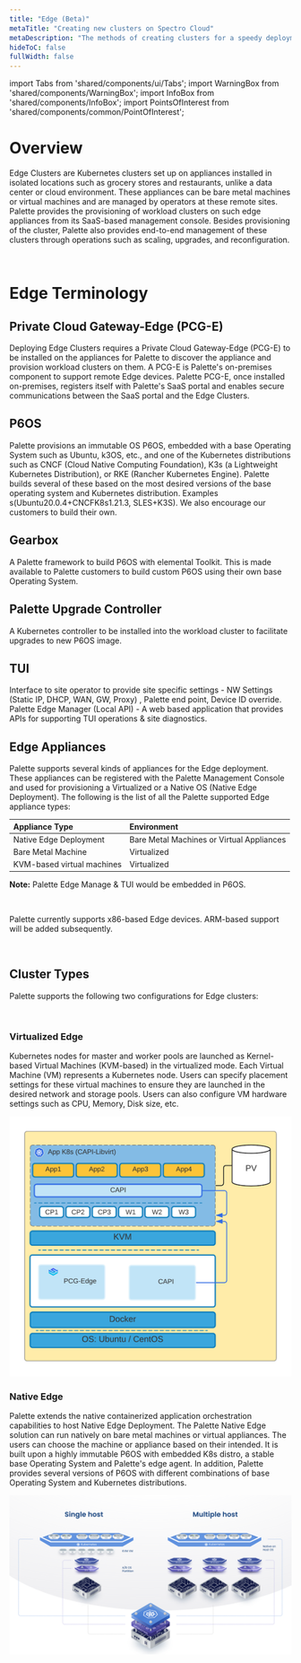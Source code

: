 ```yaml
---
title: "Edge (Beta)"
metaTitle: "Creating new clusters on Spectro Cloud"
metaDescription: "The methods of creating clusters for a speedy deployment on any CSP"
hideToC: false
fullWidth: false
---
```


import Tabs from 'shared/components/ui/Tabs';
import WarningBox from 'shared/components/WarningBox';
import InfoBox from 'shared/components/InfoBox';
import PointsOfInterest from 'shared/components/common/PointOfInterest';

# Overview

Edge Clusters are Kubernetes clusters set up on appliances installed in isolated locations such as grocery stores and restaurants, unlike a data center or cloud environment. These appliances can be bare metal machines or virtual machines and are managed by operators at these remote sites. Palette provides the provisioning of workload clusters on such edge appliances from its SaaS-based management console. Besides provisioning of the cluster, Palette also provides end-to-end management of these clusters through operations such as scaling, upgrades, and reconfiguration.

<br />

# Edge Terminology

## Private Cloud Gateway-Edge (PCG-E)

Deploying Edge Clusters requires a Private Cloud Gateway-Edge (PCG-E) to be installed on the appliances for Palette to discover the appliance and provision workload clusters on them. A PCG-E is Palette's on-premises component to support remote Edge devices. Palette PCG-E, once installed on-premises, registers itself with Palette's SaaS portal and enables secure communications between the SaaS portal and the Edge Clusters.


## P6OS

Palette provisions an immutable OS P6OS, embedded with a base Operating System such as Ubuntu, k3OS, etc., and one of the Kubernetes distributions such as CNCF (Cloud Native Computing Foundation), K3s (a Lightweight Kubernetes Distribution), or RKE (Rancher Kubernetes Engine). Palette builds several of these based on the most desired versions of the base operating system and Kubernetes distribution. Examples s(Ubuntu20.0.4+CNCFK8s1.21.3, SLES+K3S). We also encourage our customers to build their own. 

## Gearbox

A Palette framework to build P6OS with elemental Toolkit. This is made available to Palette customers to build custom P6OS using their own base Operating System.

## Palette Upgrade Controller 

A Kubernetes controller to be installed into the workload cluster to facilitate upgrades to new P6OS image.

## TUI 

Interface to site operator to provide site specific settings - NW Settings (Static IP, DHCP, WAN, GW, Proxy) , Palette end point, Device ID override. Palette Edge Manager (Local API) - A web based application that provides APIs for supporting TUI operations & site diagnostics.

## Edge Appliances

Palette supports several kinds of appliances for the Edge deployment. These appliances can be registered with the Palette Management Console and used for provisioning a Virtualized or a Native OS (Native Edge Deployment). The following is the list of all the Palette supported Edge appliance types:


  | **Appliance Type**              | **Environment**                           |
  | :------------------------------ | :---------------------------------------- |
  | Native Edge Deployment          | Bare Metal Machines or Virtual Appliances |
  | Bare Metal Machine              | Virtualized                               |
  | KVM-based virtual machines      | Virtualized                               |
 

**Note:** Palette Edge Manage  & TUI would be embedded in P6OS.

<br />

<InfoBox>

Palette currently supports x86-based Edge devices. ARM-based support will be added subsequently.

</InfoBox>

<br />

## Cluster Types

Palette supports the following two configurations for Edge clusters:

<br />

### Virtualized Edge 

Kubernetes nodes for master and worker pools are launched as Kernel-based Virtual Machines (KVM-based) in the virtualized mode. Each Virtual Machine (VM) represents a Kubernetes node. Users can specify placement settings for these virtual machines to ensure they are launched in the desired network and storage pools. Users can also configure VM hardware settings such as CPU, Memory, Disk size, etc.

![virtualized-edge.png](virtualized-edge.png)


### Native Edge

Palette extends the native containerized application orchestration capabilities to host Native Edge Deployment. The Palette Native Edge solution can run natively on bare metal machines or virtual appliances. The users can choose the machine or appliance based on their intended. It is built upon a highly immutable P6OS with embedded K8s distro, a stable base Operating System and Palette's edge agent. In addition, Palette provides several versions of P6OS with different combinations of base Operating System and Kubernetes distributions.

![native-edge.png](native-edge.png)

<br />

